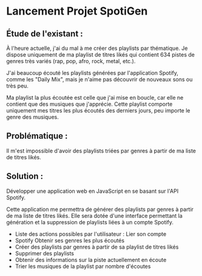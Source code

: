 # Lancement Projet SpotiGen
## Étude de l'existant :
À l'heure actuelle, j'ai du mal à me créer des playlists par thématique. Je dispose uniquement de ma playlist de titres likés qui contient 634 pistes de genres très variés (rap, pop, afro, rock, metal, etc.).

J'ai beaucoup écouté les playlists générées par l'application Spotify, comme les "Daily Mix", mais je n'aime pas découvrir de nouveaux sons ou très peu.

Ma playlist la plus écoutée est celle que j'ai mise en boucle, car elle ne contient que des musiques que j'apprécie. Cette playlist comporte uniquement mes titres les plus écoutés des derniers jours, peu importe le genre des musiques.

## Problématique :
Il m'est impossible d'avoir des playlists triées par genres à partir de ma liste de titres likés.

## Solution :
Développer une application web en JavaScript en se basant sur l'API Spotify.

Cette application me permettra de générer des playlists par genres à partir de ma liste de titres likés. Elle sera dotée d'une interface permettant la génération et la suppression de playlists liées à un compte Spotify.

 - Liste des actions possibles par l'utilisateur : Lier son compte
 - Spotify Obtenir ses genres les plus écoutés
 - Créer des playlists par genres à partir de sa playlist de titres likés
 - Supprimer des playlists
 - Obtenir des informations sur la piste actuellement en écoute
 - Trier les musiques de la playlist par nombre d'écoutes
